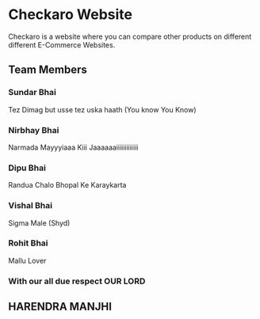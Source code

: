 # Checkaro Website 
Checkaro is a website where you can compare other products on different different E-Commerce Websites.
## Team Members
### Sundar Bhai
Tez Dimag but usse tez uska haath (You know You Know)
### Nirbhay Bhai
Narmada Mayyyiaaa Kiii Jaaaaaaiiiiiiiiiiiii
### Dipu Bhai
Randua Chalo Bhopal Ke Karaykarta
### Vishal Bhai
Sigma Male (Shyd)
### Rohit Bhai
Mallu Lover
### With our all due respect OUR LORD 
## HARENDRA MANJHI

